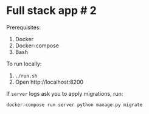 # Full stack app # 2

Prerequisites:

1. Docker
2. Docker-compose
3. Bash

To run locally:

1. `./run.sh`
2. Open http://localhost:8200

If `server` logs ask you to apply migrations, run:

`docker-compose run server python manage.py migrate`
